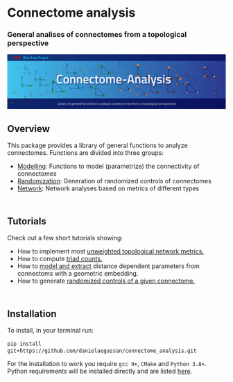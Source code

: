 # Connectome analysis

### General analises of connectomes from a topological perspective

<p align="center">
  <img src = "../banner_BPP_connalysis.jpg">
</p>

## Overview

This package provides a library of general functions to analyze connectomes. Functions are divided into three groups:

* [Modelling](modelling.md): Functions to model (parametrize) the connectivity of connectomes
* [Randomization](randomization.md): Generation of randomized controls of connectomes
* [Network](network.md): Network analyses based on metrics of different types


## </br> Tutorials

Check out a few short tutorials showing: 

* How to implement most
[unweighted topological network metrics.](https://github.com/danielaegassan/connectome_analysis/blob/master/tutorials/TDA_unweighted_networks.ipynb)
* How to compute 
[triad counts.](https://github.com/danielaegassan/connectome_analysis/blob/master/tutorials/counting_triads.ipynb)
* How to 
[model and extract](https://github.com/danielaegassan/connectome_analysis/blob/master/tutorials/modelling.ipynb)
distance dependent parameters from connectoms with a geometric embedding.
* How to generate 
[randomized controls of a given connectome.](https://github.com/danielaegassan/connectome_analysis/blob/master/tutorials/randomization.ipynb)

## </br> Installation 

To install, in your terminal run: 

```
pip install git+https://github.com/danielaegassan/connectome_analysis.git
```

For the installation to work you require ``gcc 9+``, ``CMake`` and ``Python 3.8+``. Python requirements will be installed directly and are listed 
[here](https://github.com/danielaegassan/connectome_analysis/blob/e4e23e614f95d7eab8945fcb91d0cf8ecbbe47c0/requirements.txt).

